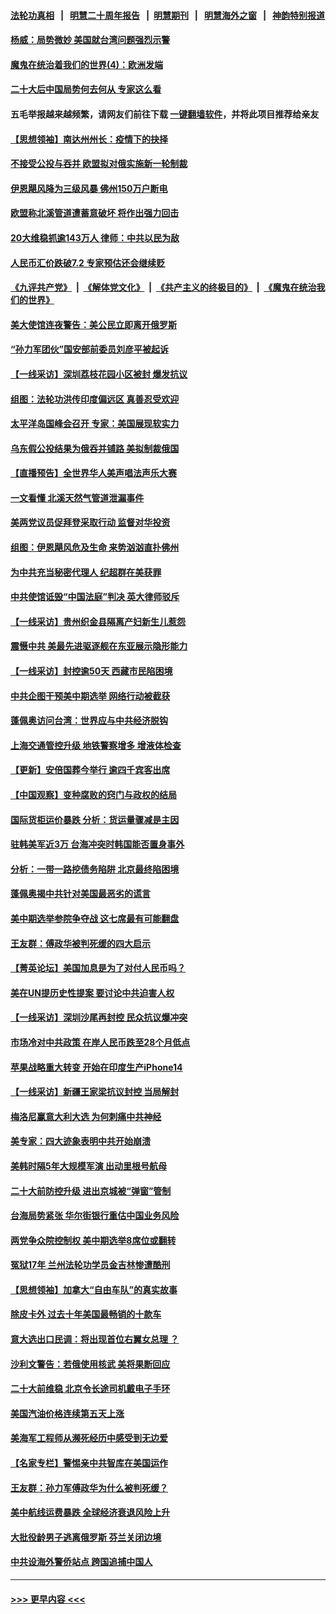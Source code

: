 #### [法轮功真相](https://github.com/gfw-breaker/truth/blob/master/README.md?t=0) &nbsp;&nbsp;|&nbsp;&nbsp; [明慧二十周年报告](https://github.com/gfw-breaker/mh-reports/blob/master/README.md?t=0) &nbsp;&nbsp;|&nbsp;&nbsp;[明慧期刊](https://github.com/gfw-breaker/mh-qikan) &nbsp;&nbsp;|&nbsp;&nbsp; [明慧海外之窗](https://github.com/gfw-breaker/mh-news/blob/master/README.md?t=0) &nbsp;&nbsp;|&nbsp;&nbsp; [神韵特别报道](https://github.com/gfw-breaker/mh-news/blob/master/shenyun.md?t=0)
#### [杨威：局势微妙 美国就台湾问题强烈示警](../pages/nf4514/n13835024.md?t=09291801) 
#### [魔鬼在统治着我们的世界(4)：欧洲发端](../pages/nf4514/n10414890.md?t=09291801) 
#### [二十大后中国局势何去何从 专家这么看](../pages/nf4514/n13834792.md?t=09291801) 
#### 五毛举报越来越频繁，请网友们前往下载 [一键翻墙软件](https://github.com/gfw-breaker/ssr-accounts)，并将此项目推荐给亲友
#### [【思想领袖】南达州州长：疫情下的抉择](../pages/nf4514/n13818244.md?t=09291801) 
#### [不接受公投与吞并 欧盟拟对俄实施新一轮制裁](../pages/nf4514/n13834720.md?t=09291801) 
#### [伊恩飓风降为三级风暴 佛州150万户断电](../pages/nf4514/n13834670.md?t=09291801) 
#### [欧盟称北溪管道遭蓄意破坏 将作出强力回击](../pages/nf4514/n13834722.md?t=09291801) 
#### [20大维稳抓逾143万人 律师：中共以民为敌](../pages/nf4514/n13834610.md?t=09291801) 
#### [人民币汇价跌破7.2 专家预估还会继续贬](../pages/nf4514/n13834656.md?t=09291801) 
#### [《九评共产党》](https://github.com/begood0513/9ping.md/blob/master/README.md) &nbsp;|&nbsp; [《解体党文化》](../../../../jtdwh.md/blob/master/README.md)  &nbsp;|&nbsp; [《共产主义的终极目的》](../../../../gczydzjmd.md/blob/master/README.md) &nbsp;|&nbsp; [《魔鬼在统治我们的世界》](../../../../mgztzwmdsj.md/blob/master/README.md) 
#### [美大使馆连夜警告：美公民立即离开俄罗斯](../pages/nf4514/n13834618.md?t=09291801) 
#### [“孙力军团伙”国安部前委员刘彦平被起诉](../pages/nf4514/n13834435.md?t=09291801) 
#### [【一线采访】深圳荔枝花园小区被封 爆发抗议](../pages/nf4514/n13834469.md?t=09291801) 
#### [组图：法轮功洪传印度偏远区 真善忍受欢迎](../pages/nf4514/n13833716.md?t=09291801) 
#### [太平洋岛国峰会召开 专家：美国展现软实力](../pages/nf4514/n13834401.md?t=09291801) 
#### [乌东假公投结果为俄吞并铺路 美拟制裁俄国](../pages/nf4514/n13834130.md?t=09291801) 
#### [【直播预告】全世界华人美声唱法声乐大赛](../pages/nf4514/n13834068.md?t=09291801) 
#### [一文看懂 北溪天然气管道泄漏事件](../pages/nf4514/n13833988.md?t=09291801) 
#### [美两党议员促拜登采取行动 监督对华投资](../pages/nf4514/n13833908.md?t=09291801) 
#### [组图：伊恩飓风危及生命 来势汹汹直扑佛州](../pages/nf4514/n13833963.md?t=09291801) 
#### [为中共充当秘密代理人 纪超群在美获罪](../pages/nf4514/n13833931.md?t=09291801) 
#### [中共使馆诋毁“中国法庭”判决 英大律师驳斥](../pages/nf4514/n13833945.md?t=09291801) 
#### [【一线采访】贵州织金县隔离产妇新生儿惹怨](../pages/nf4514/n13833706.md?t=09291801) 
#### [震慑中共 美最先进驱逐舰在东亚展示隐形能力](../pages/nf4514/n13833918.md?t=09291801) 
#### [【一线采访】封控逾50天 西藏市民陷困境](../pages/nf4514/n13833674.md?t=09291801) 
#### [中共企图干预美中期选举 网络行动被截获](../pages/nf4514/n13833877.md?t=09291801) 
#### [蓬佩奥访问台湾：世界应与中共经济脱钩](../pages/nf4514/n13833655.md?t=09291801) 
#### [上海交通管控升级 地铁警察增多 增液体检查](../pages/nf4514/n13833610.md?t=09291801) 
#### [【更新】安倍国葬今举行 逾四千宾客出席](../pages/nf4514/n13833340.md?t=09291801) 
#### [【中国观察】变种腐败的窍门与政权的结局](../pages/nf4514/n13833405.md?t=09291801) 
#### [国际货柜运价暴跌 分析：货运量骤减是主因](../pages/nf4514/n13833494.md?t=09291801) 
#### [驻韩美军近3万 台海冲突时韩国能否置身事外](../pages/nf4514/n13833401.md?t=09291801) 
#### [分析：一带一路挖债务陷阱 北京最终陷困境](../pages/nf4514/n13833272.md?t=09291801) 
#### [蓬佩奥揭中共针对美国最恶劣的谎言](../pages/nf4514/n13833370.md?t=09291801) 
#### [美中期选举参院争夺战 这七席最有可能翻盘](../pages/nf4514/n13833135.md?t=09291801) 
#### [王友群：傅政华被判死缓的四大启示](../pages/nf4514/n13833274.md?t=09291801) 
#### [【菁英论坛】美国加息是为了对付人民币吗？](../pages/nf4514/n13833237.md?t=09291801) 
#### [美在UN提历史性提案 要讨论中共迫害人权](../pages/nf4514/n13833221.md?t=09291801) 
#### [【一线采访】深圳沙尾再封控 民众抗议爆冲突](../pages/nf4514/n13833087.md?t=09291801) 
#### [市场冷对中共政策 在岸人民币跌至28个月低点](../pages/nf4514/n13833170.md?t=09291801) 
#### [苹果战略重大转变 开始在印度生产iPhone14](../pages/nf4514/n13833044.md?t=09291801) 
#### [【一线采访】新疆王家梁抗议封控 当局解封](../pages/nf4514/n13832937.md?t=09291801) 
#### [梅洛尼赢意大利大选 为何刺痛中共神经](../pages/nf4514/n13833003.md?t=09291801) 
#### [美专家：四大迹象表明中共开始崩溃](../pages/nf4514/n13832549.md?t=09291801) 
#### [美韩时隔5年大规模军演 出动里根号航母](../pages/nf4514/n13832913.md?t=09291801) 
#### [二十大前防控升级 进出京城被“弹窗”管制](../pages/nf4514/n13832665.md?t=09291801) 
#### [台海局势紧张 华尔街银行重估中国业务风险](../pages/nf4514/n13832677.md?t=09291801) 
#### [两党争众院控制权 美中期选举8席位或翻转](../pages/nf4514/n13832557.md?t=09291801) 
#### [冤狱17年 兰州法轮功学员金吉林惨遭酷刑](../pages/nf4514/n13832422.md?t=09291801) 
#### [【思想领袖】加拿大“自由车队”的真实故事](../pages/nf4514/n13816427.md?t=09291801) 
#### [除皮卡外 过去十年美国最畅销的十款车](../pages/nf4514/n13817415.md?t=09291801) 
#### [意大选出口民调：将出现首位右翼女总理 ？](../pages/nf4514/n13832555.md?t=09291801) 
#### [沙利文警告：若俄使用核武 美将果断回应](../pages/nf4514/n13832473.md?t=09291801) 
#### [二十大前维稳 北京令长途司机戴电子手环](../pages/nf4514/n13832464.md?t=09291801) 
#### [美国汽油价格连续第五天上涨](../pages/nf4514/n13832514.md?t=09291801) 
#### [美海军工程师从濒死经历中感受到无边爱](../pages/nf4514/n13832429.md?t=09291801) 
#### [【名家专栏】警惕亲中共智库在美国运作](../pages/nf4514/n13832414.md?t=09291801) 
#### [王友群：孙力军傅政华为什么被判死缓？](../pages/nf4514/n13832108.md?t=09291801) 
#### [美中航线运费暴跌 全球经济衰退风险上升](../pages/nf4514/n13832474.md?t=09291801) 
#### [大批役龄男子逃离俄罗斯 芬兰关闭边境](../pages/nf4514/n13832194.md?t=09291801) 
#### [中共设海外警侨站点 跨国追捕中国人](../pages/nf4514/n13831540.md?t=09291801) 

----
#### [ >>> 更早内容 <<< ](../indexes/nf4514-earlier.md)
